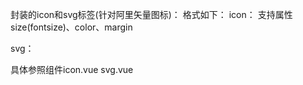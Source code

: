 封装的icon和svg标签(针对阿里矢量图标)：
格式如下：
icon：
    <icon name="icon-delivery-truck" size="25" color="blue"></icon>
    支持属性size(fontsize)、color、margin

svg：
    <icon-svg name="box-13" width="40" height="40"></icon-svg>

具体参照组件icon.vue svg.vue